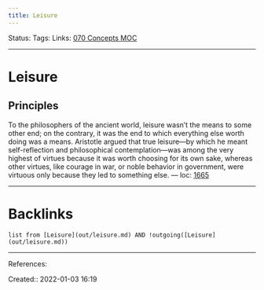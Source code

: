 ```yaml
---
title: Leisure
---
```

Status: 
Tags: 
Links: [070 Concepts MOC](out/070-concepts-moc.md)
___
# Leisure
## Principles
To the philosophers of the ancient world, leisure wasn’t the means to some other end; on the contrary, it was the end to which everything else worth doing was a means. Aristotle argued that true leisure—by which he meant self-reflection and philosophical contemplation—was among the very highest of virtues because it was worth choosing for its own sake, whereas other virtues, like courage in war, or noble behavior in government, were virtuous only because they led to something else. — loc: [1665]()
___
# Backlinks
```dataview
list from [Leisure](out/leisure.md) AND !outgoing([Leisure](out/leisure.md))
```
___
References:

Created:: 2022-01-03 16:19
